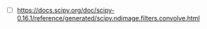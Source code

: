 - [ ] https://docs.scipy.org/doc/scipy-0.16.1/reference/generated/scipy.ndimage.filters.convolve.html
